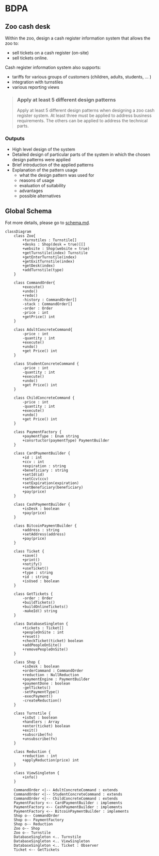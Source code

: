 # BDPA

## Zoo cash desk

Within the zoo, design a cash register information system that allows the zoo to:

- sell tickets on a cash register (on-site)
- sell tickets online.

Cash register information system also supports:

- tariffs for various groups of customers (children, adults, students, ... )
- integration with turnstiles
- various reporting views

> ### Apply at least 5 different design patterns
>
> Apply at least 5 different design patterns when designing a zoo cash register system. At least three must be applied to address business requirements. The others can be applied to address the technical parts.

### Outputs

- High level design of the system
- Detailed design of particular parts of the system in which the chosen design patterns were applied
- Brief introduction of the applied patterns
- Explanation of the pattern usage
  - what the design pattern was used for
  - reasons of usage
  - evaluation of suitability
  - advantages
  - possible alternatives

## Global Schema

Fot more details, please go to [schema.md](https://github.com/Samsammmmmmm/unicorn-bdpa-cashdesk-zoo/blob/main/SCHEMA.md).

```mermaid
classDiagram
    class Zoo{
        +turnstiles : Turnstile[]
        +desks : Shop(desk = true)[[]
        +website : Shop(website = true)
        +getTurnstile(index) Turnstile
        +getEnterTurnstile(index)
        +getExitTurnstile(index)
        +getDesk(index)
        +addTurnstile(type)
    }

    class CommandOrder{
        +execute()
        +undo()
        +redo()
        -history : CommandOrder[]
        -stack : CommandOrder[]
        -order : Order
        -price : int
        +getPrice() int
    }

    class AdultConcreteCommand{
        -price : int
        -quantity : int
        +execute()
        +undo()
        +get Price() int
    }

    class StudentConcreteCommand {
        -price : int
        -quantity : int
        +execute()
        +undo()
        +get Price() int
    }

    class ChildConcreteCommand {
        -price : int
        -quantity : int
        +execute()
        +undo()
        +get Price() int
    }

    class PaymentFactory {
        +paymentType : Enum string
        +consrtuctor(paymentType) PaymentBuilder
    }

    class CardPaymentBuilder {
        +id : int
        +ccv : int
        +expiration : string
        +beneficiary : string
        +setId(id)
        +setCcv(ccv)
        +setExpiration(expiration)
        +setBeneficiary(beneficiary)
        +pay(price)
    }

    class CashPaymentBuilder {
        +isDesk : boolean
        +pay(price)
    }

    class BitcoinPaymentBuilder {
        +address : string
        +setAddress(address)
        +pay(price)
    }

    class Ticket {
        +save()
        +print()
        +notify()
        +useTicket()
        +type : string
        +id : string
        +isUsed : boolean
    }

    class GetTickets {
        -order : Order
        +buildTickets()
        +buildOnlineTickets()
        -makeId() string
    }

    class DatabaseSingleton {
        +tickets : Ticket[]
        +peopleOnSite : int
        +reset()
        +checkTicket(ticket) boolean
        +addPeopleOnSite()
        +removePeopleOnSite()
    }

    class Shop {
        +isDesk : boolean
        +orderCommand : CommandOrder
        +reduction : NullReduction
        +paymentEngine : PaymentBuilder
        +paymentDone : boolean
        -getTickets()
        -setPaymentType()
        -execPayment()
        -createReduction()
    }

    class Turnstile {
        +isOut : boolean
        +handlers : Array
        +enter(ticket) boolean
        +exit()
        +subscribe(fn)
        +unsubscribe(fn)
    }

    class Reduction {
        +reduction : int
        +applyReduction(price) int
    }

    class ViewSingleton {
        +info()
    }

    CommandOrder <|-- AdultConcreteCommand : extends
    CommandOrder <|-- StudentConcreteCommand : extends
    CommandOrder <|-- ChildConcreteCommand : extends
    PaymentFactory <-- CardPaymentBuilder : implements
    PaymentFactory <-- CashPaymentBuilder : implements
    PaymentFactory <-- BitcoinPaymentBuilder : implements
    Shop o-- CommandOrder
    Shop o-- PaymentFactory
    Shop o-- Reduction
    Zoo o-- Shop
    Zoo o-- Turnstile
    DatabaseSingleton <.. Turnstile
    DatabaseSingleton <.. ViewSingleton
    DatabaseSingleton <.. Ticket : Observer
    Ticket <-- GetTickets
```
